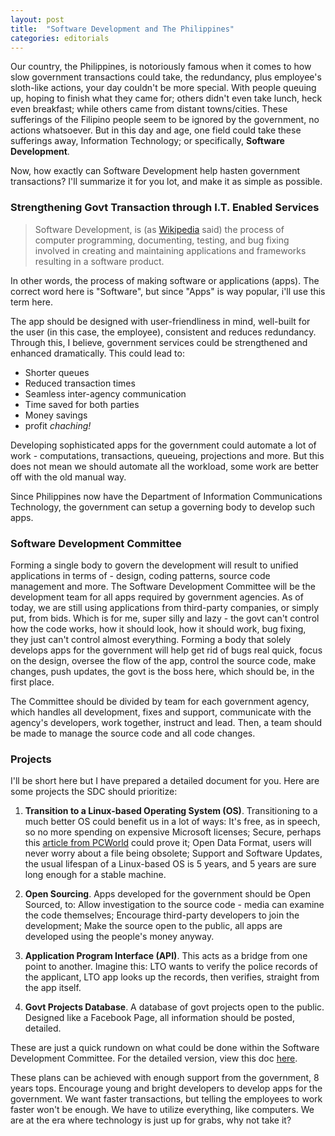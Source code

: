 ```yaml
---
layout: post
title:  "Software Development and The Philippines"
categories: editorials
---
```


Our country, the Philippines, is notoriously famous when it comes to how slow government transactions could take,
the redundancy, plus employee's sloth-like actions, your day couldn't be more special. With people queuing up,
hoping to finish what they came for; others didn't even take lunch, heck even breakfast; while others came from
distant towns/cities. These sufferings of the Filipino people seem to be ignored by the government, no actions
whatsoever. But in this day and age, one field could take these sufferings away, Information Technology; or
specifically, **Software Development**.

Now, how exactly can Software Development help hasten government transactions? I'll summarize it for you lot,
and make it as simple as possible.

### Strengthening Govt Transaction through I.T. Enabled Services

> Software Development, is (as [Wikipedia](https://www.google.com/url?sa=t&rct=j&q=&esrc=s&source=web&cd=2&cad=rja&uact=8&ved=0ahUKEwj6l9OqlOzOAhUClZQKHbLPCZcQFggeMAE&url=https%3A%2F%2Fen.wikipedia.org%2Fwiki%2FSoftware_development&usg=AFQjCNHQbHbuaKdAGxtGFhHojHymtuLpUg&sig2=ZOjgRnchVsci6lc6lBpPCg&bvm=bv.131286987,d.dGo) said) the process of
computer programming, documenting, testing, and bug fixing involved in creating and maintaining applications and
frameworks resulting in a software product. 

In other words, the process of making software or applications (apps).
The correct word here is "Software", but since "Apps" is way popular, i'll use this term here.

The app should be designed with user-friendliness in mind, well-built for the user (in this case, the employee),
consistent and reduces redundancy. Through this, I believe, government services could be strengthened and enhanced dramatically.
This could lead to:

- Shorter queues
- Reduced transaction times
- Seamless inter-agency communication
- Time saved for both parties
- Money savings
- profit *chaching!*

Developing sophisticated apps for the government could automate a lot of work - computations, transactions,
queueing, projections and more. But this does not mean we should automate all the workload, some work are better off
with the old manual way.

Since Philippines now have the Department of Information Communications Technology, the government can setup
a governing body to develop such apps.

### Software Development Committee

Forming a single body to govern the development will result to unified applications in terms of - design,
coding patterns, source code management and more. The Software Development Committee will be the development team for
all apps required by government agencies. As of today, we are still using applications from third-party
companies, or simply put, from bids. Which is for me, super silly and lazy - the govt can't control how the code works,
how it should look, how it should work, bug fixing, they just can't control almost everything. Forming a body
that solely develops apps for the government will help get rid of bugs real quick, focus on the design,
oversee the flow of the app, control the source code, make changes, push updates, the govt is the boss here,
which should be, in the first place.

The Committee should be divided by team for each government agency, which handles all development, fixes and support,
communicate with the agency's developers, work together, instruct and lead. Then, a team should be made to manage 
the source code and all code changes.

### Projects

I'll be short here but I have prepared a detailed document for you. Here are some projects the SDC should prioritize:

1. **Transition to a Linux-based Operating System (OS)**. Transitioning to a much better OS could benefit us in a lot of ways:
It's free, as in speech, so no more spending on expensive Microsoft licenses; Secure, perhaps this [article from PCWorld](http://www.pcworld.com/article/202452/why_linux_is_more_secure_than_windows.html) could prove it;
Open Data Format, users will never worry about a file being obsolete; Support and Software Updates, the usual lifespan of a Linux-based OS is 5 years,
and 5 years are sure long enough for a stable machine.

2. **Open Sourcing**. Apps developed for the government should be Open Sourced, to: Allow investigation to
the source code - media can examine the code themselves; Encourage third-party developers to join the development;
Make the source open to the public, all apps are developed using the people's money anyway.

3. **Application Program Interface (API)**. This acts as a bridge from one point to another. Imagine this: LTO wants
to verify the police records of the applicant, LTO app looks up the records, then verifies, straight from the app itself.

4. **Govt Projects Database**. A database of govt projects open to the public. Designed like a Facebook Page,
all information should be posted, detailed.

These are just a quick rundown on what could be done within the Software Development Committee. For the detailed version,
view this doc [here](https://drive.google.com/open?id=1_vc2JkFOkewLQprqdrsLkVzG52wZmRGun73q3u4aXbI).

These plans can be achieved with enough support from the government, 8 years tops. Encourage young and bright developers to
develop apps for the government. We want faster transactions, but telling the employees to work faster won't be enough.
We have to utilize everything, like computers. We are at the era where technology is just up for grabs, why not take it?
